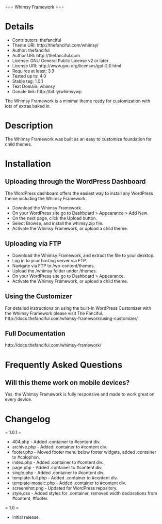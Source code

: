 === Whimsy Framework ===
<h1>Details</h1>
<ul>
	<li>Contributors: thefanciful</li>
	<li>Theme URI: http://thefanciful.com/whimsy/</li>
	<li>Author: thefanciful</li>
	<li>Author URI: http://thefanciful.com</li>
	<li>License: GNU General Public License v2 or later</li>
	<li>License URI: http://www.gnu.org/licenses/gpl-2.0.html</li>
	<li>Requires at least: 3.9</li>
	<li>Tested up to: 4.0</li>
	<li>Stable tag: 1.0.1</li>
	<li>Text Domain: whimsy</li>
	<li>Donate link: http://bit.ly/whimsywp</li>
</ul>

<p>The Whimsy Framework is a minimal theme ready for customization with lots of extras baked in.</p>

<h1>Description</h1>
The Whimsy Framework was built as an easy to customize foundation for child themes.

<h1>Installation</h1>
<h2>Uploading through the WordPress Dashboard</h2>

The WordPress dashboard offers the  easiest way to install any WordPress theme including the Whimsy Framework.

* Download the Whimsy Framework.
* On your WordPress site go to Dashboard > Appearance > Add New.
* On the next page, click the Upload button.
* Select Browse, and install the whimsy.zip file.
* Activate the Whimsy Framework, or upload a child theme. 

<h2>Uploading via FTP</h2>

* Download the Whimsy Framework, and extract the file to your desktop.
* Log in to your hosting server via FTP.
* Navigate via FTP to /wp-content/themes.
* Upload the /whimsy folder under /themes.
* On your WordPress site go to Dashboard > Appearance.
* Activate the Whimsy Framework, or upload a child theme.

<h2>Using the Customizer</h2>
For detailed instructions on using the built-in WordPress Customizer with the Whimsy Framework please visit The Fanciful. http://docs.thefanciful.com/whimsy-framework/using-customizer/

<h2>Full Documentation</h2>
http://docs.thefanciful.com/whimsy-framework/

<h1>Frequently Asked Questions</h1>

<h2>Will this theme work on mobile devices?</h2>
Yes, the Whimsy Framework is fully responsive and made to work great on every device.

<h1>Changelog</h1>
 
= 1.0.1 =
* 404.php - Added .container to #content div.
* archive.php - Added .container to #content div.
* footer.php - Moved footer menu below footer widgets, added .container to #colophon.
* index.php - Added .container to #content div.
* page.php - Added .container to #content div.
* single.php - Added .container to #content div.
* template-full.php - Added .container to #content div.
* template-mosaic.php - Added .container to #content div.
* screenshot.png - Updated for WordPress repository.
* style.css - Added styles for .container, removed width declarations from #content, #footer.

= 1.0 =
* Initial release.